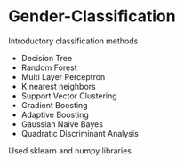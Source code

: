 # Gender-Classification
Introductory classification methods
- Decision Tree
- Random Forest
- Multi Layer Perceptron
- K nearest neighbors
- Support Vector Clustering
- Gradient Boosting 
- Adaptive Boosting
- Gaussian Naive Bayes
- Quadratic Discriminant Analysis

Used sklearn and numpy libraries



